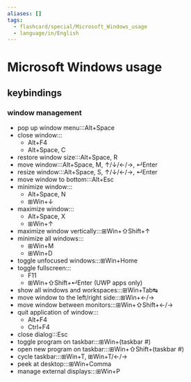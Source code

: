 ```yaml
---
aliases: []
tags:
  - flashcard/special/Microsoft_Windows_usage
  - language/in/English
---
```


# Microsoft Windows usage

## keybindings

### window management

- pop up window menu:::Alt+Space <!--SR:!2025-06-11,474,250!2025-07-09,582,270-->
- close window:::<ul><li>Alt+F4</li><li>Alt+Space, C</li></ul> <!--SR:!2026-01-06,697,270!2024-06-18,347,270-->
- restore window size:::Alt+Space, R <!--SR:!2024-07-31,370,270!2024-12-17,350,210-->
- move window:::Alt+Space, M, ↑/↓/←/→, ↵Enter <!--SR:!2024-06-16,363,270!2025-12-19,819,330-->
- resize window:::Alt+Space, S, ↑/↓/←/→, ↵Enter <!--SR:!2024-06-12,91,170!2025-06-22,631,290-->
- move window to bottom:::Alt+Esc <!--SR:!2024-12-23,406,230!2024-07-12,145,250-->
- minimize window:::<ul><li>Alt+Space, N</li><li>⊞Win+↓</li></ul> <!--SR:!2024-06-08,136,190!2025-02-24,534,270-->
- maximize window:::<ul><li>Alt+Space, X</li><li>⊞Win+↑</li></ul> <!--SR:!2025-01-27,422,230!2025-07-22,593,270-->
- maximize window vertically:::⊞Win+⇧Shift+↑ <!--SR:!2025-01-05,429,250!2025-02-01,427,230-->
- minimize all windows:::<ul><li>⊞Win+M</li><li>⊞Win+D</li></ul> <!--SR:!2024-05-17,77,170!2025-01-27,479,270-->
- toggle unfocused windows:::⊞Win+Home <!--SR:!2024-04-15,48,190!2024-04-11,7,130-->
- toggle fullscreen:::<ul><li>F11</li><li>⊞Win+⇧Shift+↵Enter (UWP apps only)</li></ul> <!--SR:!2024-11-04,401,250!2024-12-14,493,310-->
- show all windows and workspaces:::⊞Win+Tab↹ <!--SR:!2024-04-29,96,230!2025-07-27,666,290-->
- move window to the left/right side:::⊞Win+←/→ <!--SR:!2025-03-16,548,270!2025-02-13,335,210-->
- move window between monitors:::⊞Win+⇧Shift+←/→ <!--SR:!2024-07-01,241,230!2024-05-29,332,270-->
- quit application of window:::<ul><li>Alt+F4</li><li>Ctrl+F4</li></ul> <!--SR:!2024-11-26,260,170!2024-06-12,329,270-->
- close dialog:::Esc <!--SR:!2027-03-17,1187,350!2027-04-22,1164,310-->
- toggle program on taskbar:::⊞Win+(taskbar #) <!--SR:!2025-04-08,564,270!2026-08-17,894,270-->
- open new program on taskbar:::⊞Win+⇧Shift+(taskbar #) <!--SR:!2024-12-30,409,230!2025-02-28,504,270-->
- cycle taskbar:::⊞Win+T, ⊞Win+T/←/→ <!--SR:!2025-02-10,434,230!2024-12-06,270,210-->
- peek at desktop:::⊞Win+Comma <!--SR:!2024-12-08,301,250!2025-06-28,574,270-->
- manage external displays:::⊞Win+P <!--SR:!2024-10-30,403,250!2025-09-06,519,250-->
